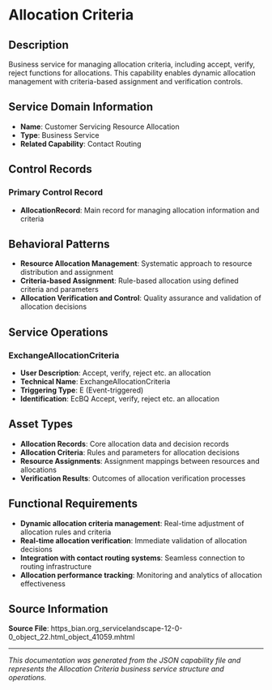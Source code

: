 # Allocation Criteria

## Description

Business service for managing allocation criteria, including accept, verify, reject functions for allocations. This capability enables dynamic allocation management with criteria-based assignment and verification controls.

## Service Domain Information

- **Name**: Customer Servicing Resource Allocation
- **Type**: Business Service
- **Related Capability**: Contact Routing

## Control Records

### Primary Control Record
- **AllocationRecord**: Main record for managing allocation information and criteria

## Behavioral Patterns

- **Resource Allocation Management**: Systematic approach to resource distribution and assignment
- **Criteria-based Assignment**: Rule-based allocation using defined criteria and parameters
- **Allocation Verification and Control**: Quality assurance and validation of allocation decisions

## Service Operations

### ExchangeAllocationCriteria
- **User Description**: Accept, verify, reject etc. an allocation
- **Technical Name**: ExchangeAllocationCriteria
- **Triggering Type**: E (Event-triggered)
- **Identification**: EcBQ Accept, verify, reject etc. an allocation

## Asset Types

- **Allocation Records**: Core allocation data and decision records
- **Allocation Criteria**: Rules and parameters for allocation decisions
- **Resource Assignments**: Assignment mappings between resources and allocations
- **Verification Results**: Outcomes of allocation verification processes

## Functional Requirements

- **Dynamic allocation criteria management**: Real-time adjustment of allocation rules and criteria
- **Real-time allocation verification**: Immediate validation of allocation decisions
- **Integration with contact routing systems**: Seamless connection to routing infrastructure
- **Allocation performance tracking**: Monitoring and analytics of allocation effectiveness

## Source Information

**Source File**: https_bian.org_servicelandscape-12-0-0_object_22.html_object_41059.mhtml

---

*This documentation was generated from the JSON capability file and represents the Allocation Criteria business service structure and operations.*